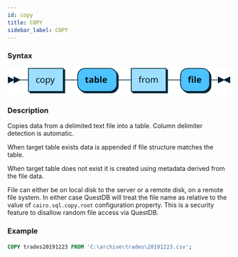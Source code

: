 ```yaml
---
id: copy
title: COPY
sidebar_label: COPY
---
```

 
 ### Syntax
 
![alt-text](assets/copy.svg)

### Description

Copies data from a delimited text file into a table. Column delimiter detection is automatic.

When target table exists data is appended if file structure matches the table. 

When target table does not exist it is created using metadata derived from the file data.  

File can either be on local disk to the server or a remote disk, on a remote file system. In either case QuestDB will treat the
file name as relative to the value of ``cairo.sql.copy.root`` configuration property. This is a security feature to disallow random file access via QuestDB.

### Example

```sql
COPY trades20191223 FROM 'C:\archive\trades\20191223.csv';
```

